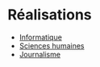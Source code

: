 # Réalisations
- [Informatique](./computer_sciences.md)
- [Sciences humaines](./humanities.md)
- [Journalisme](./journalism.md)